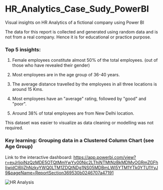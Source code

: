 # HR_Analytics_Case_Sudy_PowerBI

Visual insights on HR Analytics of a fictional company using Power BI

The data for this report is collected and generated using random data and is not from a real company. Hence it is for educational or practice purpose.

### Top 5 insights:

1) Female employees constitute almost 50% of the total employees.
(out of those who have revealed their gender)

2) Most employees are in the age group of 36-40 years.

3) The average distance travelled by the employees in all three locations is around 15 Kms.

4) Most employees have an "average" rating, followed by "good" and "poor".

5) Around 38% of total employees are from New Delhi location.

This dataset was easier to visualize as data cleaning or modelling was not required.

### Key learning: Grouping data in a Clustered Column Chart (see Age Group)

Link to the interactive dashboard:
https://app.powerbi.com/view?r=eyJrIjoiNzQzMDE5OTQtMmYwYy00Njc2LThiNTMtNzBkMDMyOGRmZGFhIiwidCI6IjZhNzkyYWQ0LTM1ZDQtNDg1NS05MDBmLWI5YTM1YTk0YTU1YyJ9&pageName=ReportSection369530b0246707a47191

![HR Analysis](https://user-images.githubusercontent.com/113190200/200648304-61b8e159-490a-4b11-880a-7f9aefc9362d.png)
